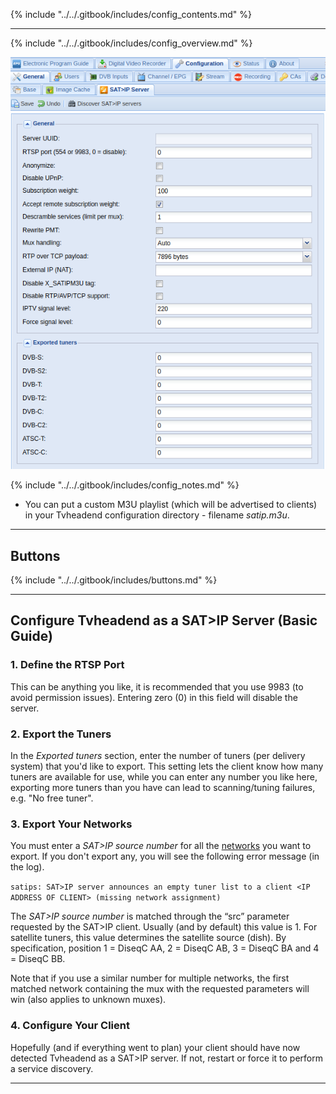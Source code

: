 {% include "../../.gitbook/includes/config_contents.md" %}

---

{% include "../../.gitbook/includes/config_overview.md" %}

!['SAT\>IP Config tab'](../../.gitbook/assets/doc/config/satip_server.png)

{% include "../../.gitbook/includes/config_notes.md" %}

* You can put a custom M3U playlist (which will be advertised to clients) in your Tvheadend configuration directory - filename *satip.m3u*.

---

## Buttons

{% include "../../.gitbook/includes/buttons.md" %}

---

## Configure Tvheadend as a SAT>IP Server (Basic Guide)

### 1. Define the RTSP Port

This can be anything you like, it is recommended that you use 9983 
(to avoid permission issues). Entering zero (0) in this field will 
disable the server. 

### 2. Export the Tuners

In the *Exported tuners* section, enter the number of tuners (per 
delivery system) that you'd like to export. This setting lets the 
client know how many tuners are available for use, while you can enter 
any number you like here, exporting more tuners than you have can lead 
to scanning/tuning failures, e.g. "No free tuner".

### 3. Export Your Networks

You must enter a *SAT\>IP source number* for all the 
[networks](class/mpegts_network) you want to export. If you don't export 
any, you will see the following error message (in the log).

`satips: SAT>IP server announces an empty tuner list to a client <IP ADDRESS OF CLIENT> (missing network assignment)` 

The *SAT\>IP source number* is matched through the “src” parameter 
requested by the SAT\>IP client. Usually (and by default) this value 
is 1. For satellite tuners, this value determines the satellite source 
(dish). By specification, position 1 = DiseqC AA, 2 = DiseqC AB, 3 = 
DiseqC BA and 4 = DiseqC BB.

Note that if you use a similar number for multiple 
networks, the first matched network containing the mux with the 
requested parameters will win (also applies to unknown muxes).

### 4. Configure Your Client

Hopefully (and if everything went to plan) your client should have 
now detected Tvheadend as a SAT\>IP server. If not, restart or force 
it to perform a service discovery.

---
